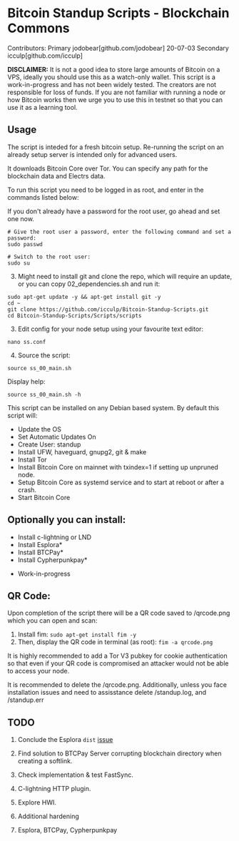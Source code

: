 # Bitcoin Standup Scripts - Blockchain Commons

Contributors: 
Primary jodobear[github.com/jodobear] 20-07-03
Secondary icculp[github.com/icculp]

**DISCLAIMER:** It is not a good idea to store large amounts of Bitcoin on a VPS, ideally you should use this as a watch-only wallet. This script is a work-in-progress and has not been widely tested. The creators are not responsible for loss of funds. If you are not familiar with running a node or how Bitcoin works then we urge you to use this in testnet so that you can use it as a learning tool.


## Usage

The script is inteded for a fresh bitcoin setup. Re-running the script on an already setup server is intended only for advanced users.

It downloads Bitcoin Core over Tor. You can specify any path for the blockchain data and Electrs data.

To run this script you need to be logged in as root, and enter in the commands listed below:

If you don't already have a password for the root user, go ahead and set one now.
```
# Give the root user a password, enter the following command and set a password:
sudo passwd

# Switch to the root user:
sudo su
```

3. Might need to install git and clone the repo, which will require an update, or you can copy 02_dependencies.sh and run it:
```
sudo apt-get update -y && apt-get install git -y
cd ~
git clone https://github.com/icculp/Bitcoin-Standup-Scripts.git
cd Bitcoin-Standup-Scripts/Scripts/scripts
```

3. Edit config for your node setup using your favourite text editor:
```
nano ss.conf
```

4. Source the script:
```
source ss_00_main.sh
```

Display help:
```
source ss_00_main.sh -h
```

This script can be installed on any Debian based system. By default this script will:

- Update the OS
- Set Automatic Updates On
- Create User: standup
- Install UFW, haveguard, gnupg2, git & make
- Install Tor
- Install Bitcoin Core on mainnet with txindex=1 if setting up unpruned node.
- Setup Bitcoin Core as systemd service and to start at reboot or after a crash.
- Start Bitcoin Core

Optionally you can install:
---------------------------
- Install c-lightning or LND
- Install Esplora*
- Install BTCPay*
- Install Cypherpunkpay*

* Work-in-progress

QR Code:
--------
Upon completion of the script there will be a QR code saved to /qrcode.png which you can open and scan:

1. Install fim:
`sudo apt-get install fim -y`
2. Then, display the QR code in terminal (as root):
`fim -a qrcode.png`

It is highly recommended to add a Tor V3 pubkey for cookie authentication so that even if your QR code is compromised an attacker would not be able to access your node.

It is recommended to delete the /qrcode.png.
Additionally, unless you face installation issues and need to assisstance delete /standup.log, and /standup.err


## TODO

1. Conclude the Esplora `dist` [issue](https://github.com/Blockstream/esplora/issues/156)
2. Find solution to BTCPay Server corrupting blockchain directory when creating a softlink.
3. Check implementation & test FastSync.
4. C-lightning HTTP plugin.
5. Explore HWI.


6. Additional hardening
7. Esplora, BTCPay, Cypherpunkpay
